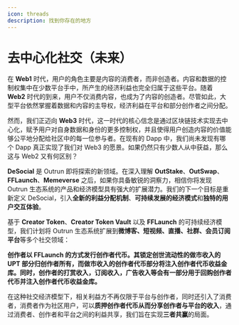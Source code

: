 ```yaml
---
icon: threads
description: 找到你存在的地方
---
```


# 去中心化社交（未来）

在 **Web1** 时代，用户的角色主要是内容的消费者，而非创造者。内容和数据的控制权集中在少数平台手中，所产生的经济利益也完全归属于这些平台。随着 **Web2** 时代的到来，用户不仅消费内容，也成为了内容的创造者。尽管如此，大型平台依然掌握着数据和内容的主导权，经济利益在平台和部分创作者之间分配。

然而，我们正迈向 **Web3** 时代，这一时代的核心信念是通过区块链技术实现去中心化，赋予用户对自身数据和身份的更多控制权，并且使得用户创造内容的价值能够公平地分配给社区中的每一位参与者。在现有的 Dapp 中，我们尚未发现有哪个 Dapp 真正实现了我们对 Web3 的愿景。如果仍然只有少数人从中获益，那么这与 Web2 又有何区别？

**DeSocial** 是 Outrun 即将探索的新领域。在深入理解 **OutStake**、**OutSwap**、**FFLaunch**、**Memeverse** 之后，如果你具备敏锐的洞察力，相信你将发现 Outrun 生态系统的产品和经济模型具有强大的扩展潜力。我们的下一个目标是重新定义 DeSocial，引入**全新的利益分配机制**、**可持续发展的经济模式**和**独特的用户交互体验**。

基于 **Creator Token**、**Creator Token Vault** 以及 **FFLaunch** 的可持续经济模型，我们计划将 Outrun 生态系统扩展到**微博客、短视频、直播、社群、会员订阅平台**等多个社交领域：

**创作者以 FFLaunch 的方式发行创作者代币。其锁定创世流动性的做市收入的 UPT 部分归创作者所有，而做市收入的创作者代币部分将注入创作者代币收益金库。同时，创作者的打赏收入，订阅收入，广告收入等会有一部分用于回购创作者代币并注入创作者代币收益金库。**

在这种社交经济模型下，相关利益方不再仅限于平台与创作者，同时还引入了消费者，消费者作为社区用户，可以**质押创作者代币从而分享创作者与平台的收入**，通过消费者、创作者和平台之间的利益共享，我们旨在实现**三者共赢**的局面。
